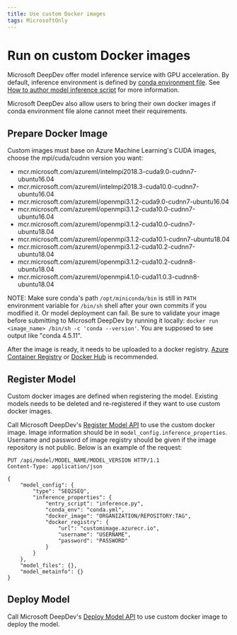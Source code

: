 ```yaml
---
title: Use custom Docker images
tags: MicrosoftOnly
---
```


# Run on custom Docker images

Microsoft DeepDev offer model inference service with GPU acceleration. By default, inference environment is defined by [conda environment file](https://conda.io/projects/conda/en/latest/user-guide/tasks/manage-environments.html#sharing-an-environment). See [How to author model inference script](../02%20-%20Register%20Models/01-author-inference-script.md#how-to-author-model-inference-environment-file) for more information.

Microsoft DeepDev also allow users to bring their own docker images if conda environment file alone cannot meet their requirements.

## Prepare Docker Image

Custom images must base on Azure Machine Learning's CUDA images, choose the mpi/cuda/cudnn version you want:

- mcr.microsoft.com/azureml/intelmpi2018.3-cuda9.0-cudnn7-ubuntu16.04
- mcr.microsoft.com/azureml/intelmpi2018.3-cuda10.0-cudnn7-ubuntu16.04
- mcr.microsoft.com/azureml/openmpi3.1.2-cuda9.0-cudnn7-ubuntu16.04
- mcr.microsoft.com/azureml/openmpi3.1.2-cuda10.0-cudnn7-ubuntu16.04
- mcr.microsoft.com/azureml/openmpi3.1.2-cuda10.0-cudnn7-ubuntu18.04
- mcr.microsoft.com/azureml/openmpi3.1.2-cuda10.1-cudnn7-ubuntu18.04
- mcr.microsoft.com/azureml/openmpi3.1.2-cuda10.2-cudnn7-ubuntu18.04
- mcr.microsoft.com/azureml/openmpi3.1.2-cuda10.2-cudnn8-ubuntu18.04
- mcr.microsoft.com/azureml/openmpi4.1.0-cuda11.0.3-cudnn8-ubuntu18.04

NOTE: Make sure conda's path `/opt/miniconda/bin` is still in `PATH` environment variable for `/bin/sh` shell after your own commits if you modified it. Or model deployment can fail.
Be sure to validate your image before submitting to Microsoft DeepDev by running it locally: `docker run <image_name> /bin/sh -c 'conda --version'`. You are supposed to see output like "conda 4.5.11".

After the image is ready, it needs to be uploaded to a docker registry. [Azure Container Registry](https://azure.microsoft.com/en-us/services/container-registry/) or [Docker Hub](https://hub.docker.com/) is recommended.

## Register Model

<!-- Maybe we want to let users modify models to change/add custom docker images in future. -->

Custom docker images are defined when registering the model. Existing models needs to be deleted and re-registered if they want to use custom docker images.

Call Microsoft DeepDev's [Register Model API](../../api/index.yml#tag--Model) to use the custom docker image. Image information should be in `model_config.inference_properties`. Username and password of image registry should be given if the image repository is not public. Below is an example of the request:

```HTTP
PUT /api/model/MODEL_NAME/MODEL_VERSION HTTP/1.1
Content-Type: application/json

{
    "model_config": {
        "type": "SEQ2SEQ",
        "inference_properties": {
            "entry_script": "inference.py",
            "conda_env": "conda.yml",
            "docker_image": "ORGANIZATION/REPOSITORY:TAG",
            "docker_registry": {
                "url": "customimage.azurecr.io",
                "username": "USERNAME",
                "password": "PASSWORD"
            }
        }
    },
    "model_files": {},
    "model_metainfo": {}
}
```

## Deploy Model

Call Microsoft DeepDev's [Deploy Model API](../../api/index.yml#tag--Deployment) to use custom docker image to deploy the model.
